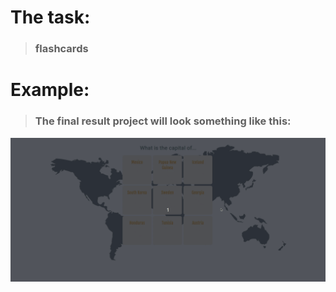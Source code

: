 # The task:
> ### flashcards
# Example:
> ### The final result project will look something like this:
![flashcards](https://github.com/ilyanaumenkoofficial/flashcards/blob/main/assets/example.gif)